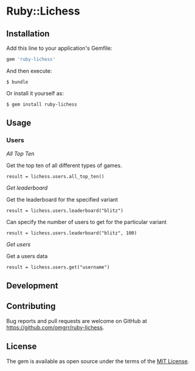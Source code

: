 # Ruby::Lichess

## Installation

Add this line to your application's Gemfile:

```ruby
gem 'ruby-lichess'
```

And then execute:

    $ bundle

Or install it yourself as:

    $ gem install ruby-lichess

## Usage

### Users

*All Top Ten*

Get the top ten of all different types of games.

```
result = lichess.users.all_top_ten()
```

*Get leaderboard*

Get the leaderboard for the specified variant

```
result = lichess.users.leaderboard("blitz")
```

Can specify the number of users to get for the particular variant

```
result = lichess.users.leaderboard("blitz", 100)
```

*Get users*

Get a users data

```
result = lichess.users.get("username")
```

## Development

## Contributing

Bug reports and pull requests are welcome on GitHub at https://github.com/omgrr/ruby-lichess.

## License

The gem is available as open source under the terms of the [MIT License](https://opensource.org/licenses/MIT).
